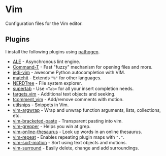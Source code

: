 # Vim

Configuration files for the Vim editor.

## Plugins

I install the following plugins using [pathogen](https://github.com/tpope/vim-pathogen).

* [ALE](https://github.com/w0rp/ale) - Asynchronous lint engine.
* [Command-T](https://github.com/wincent/command-t) - Fast "fuzzy" mechanism for opening files and more.
* [jedi-vim](https://github.com/davidhalter/jedi-vim) - awesome Python autocompletion with VIM.
* [matchit](https://www.vim.org/scripts/script.php?script_id=39) - Extends `"%"` for other languages.
* [NERDTree](https://github.com/scrooloose/nerdtree) - File system explorer.
* [supertab](https://github.com/ervandew/supertab) - Use `<Tab>` for all your insert completion needs.
* [targets.vim](https://github.com/wellle/targets.vim) - Additional text objects and seeking.
* [tcomment_vim](https://github.com/tomtom/tcomment_vim) - Add/remove comments with motion.
* [utilsnips](https://github.com/SirVer/ultisnips) - Snippets in Vim.
* [vim-argwrap](https://github.com/FooSoft/vim-argwrap) - Wrap and unwrap function arguments, lists, collections, etc.
* [vim-bracketed-paste](https://github.com/ConradIrwin/vim-bracketed-paste) - Transparent pasting into vim.
* [vim-grepper](https://github.com/mhinz/vim-grepper) - Helps you win at grep.
* [vim-online-thesaurus](https://github.com/beloglazov/vim-online-thesaurus) - Look up words in an online thesaurus.
* [vim-repeat](https://github.com/tpope/vim-repeat) - Enables repeating plugin maps with `"."`.
* [vim-sort-motion](https://github.com/christoomey/vim-sort-motion) - Sort using text objects and motions.
* [vim-surround](https://github.com/tpope/vim-surround) - Easily delete, change and add surroundings.
